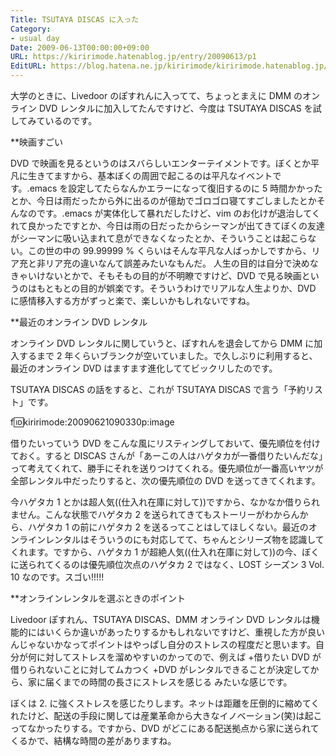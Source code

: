 ```yaml
---
Title: TSUTAYA DISCAS に入った
Category:
- usual day
Date: 2009-06-13T00:00:00+09:00
URL: https://kiririmode.hatenablog.jp/entry/20090613/p1
EditURL: https://blog.hatena.ne.jp/kiririmode/kiririmode.hatenablog.jp/atom/entry/8454420450078212968
---
```



大学のときに、Livedoor のぽすれんに入ってて、ちょっとまえに DMM のオンライン DVD レンタルに加入してたんですけど、今度は TSUTAYA DISCAS を試してみているのです。

**映画すごい

DVD で映画を見るというのはスバらしいエンターテイメントです。ぼくとか平凡に生きてますから、基本ぼくの周囲で起こるのは平凡なイベントです。.emacs を設定してたらなんかエラーになって復旧するのに 5 時間かかったとか、今日は雨だったから外に出るのが億劫でゴロゴロ寝てすごしましたとかそんなのです。.emacs が実体化して暴れだしたけど、vim のお化けが退治してくれて良かったですとか、今日は雨の日だったからシーマンが出てきてぼくの友達がシーマンに吸い込まれて息ができなくなったとか、そういうことは起こらない。この世の中の 99.99999 % くらいはそんな平凡な人ばっかしですから、リア充と非リア充の違いなんて誤差みたいなもんだ。
人生の目的は自分で決めなきゃいけないとかで、そもそもの目的が不明瞭ですけど、DVD で見る映画というのはもともとの目的が娯楽です。そういうわけでリアルな人生よりか、DVD に感情移入する方がずっと楽で、楽しいかもしれないですね。

**最近のオンライン DVD レンタル

オンライン DVD レンタルに関していうと、ぽすれんを退会してから DMM に加入するまで 2 年くらいブランクが空いていました。で久しぶりに利用すると、最近のオンライン DVD はますます進化しててビックリしたのです。

TSUTAYA DISCAS の話をすると、これが TSUTAYA DISCAS で言う「予約リスト」です。

f:id:kiririmode:20090621090330p:image

借りたいっていう DVD をこんな風にリスティングしておいて、優先順位を付けておく。すると DISCAS さんが「あーこの人はハゲタカが一番借りたいんだな」って考えてくれて、勝手にそれを送りつけてくれる。優先順位が一番高いヤツが全部レンタル中だったりすると、次の優先順位の DVD を送ってきてくれます。

今ハゲタカ 1 とかは超人気((仕入れ在庫に対して))ですから、なかなか借りられません。こんな状態でハゲタカ 2 を送られてきてもストーリーがわからんから、ハゲタカ 1 の前にハゲタカ 2 を送るってことはしてほしくない。最近のオンラインレンタルはそういうのにも対応してて、ちゃんとシリーズ物を認識してくれます。ですから、ハゲタカ 1 が超絶人気((仕入れ在庫に対して))の今、ぼくに送られてくるのは優先順位次点のハゲタカ 2 ではなく、LOST シーズン 3 Vol. 10 なのです。スゴい!!!!!

**オンラインレンタルを選ぶときのポイント

Livedoor ぽすれん、TSUTAYA DISCAS、DMM オンライン DVD レンタルは機能的にはいくらか違いがあったりするかもしれないですけど、重視した方が良いんじゃないかなってポイントはやっぱし自分のストレスの程度だと思います。自分が何に対してストレスを溜めやすいのかってので、例えば
+借りたい DVD が借りられないことに対してムカつく
+DVD がレンタルできることが決定してから、家に届くまでの時間の長さにストレスを感じる
みたいな感じです。

ぼくは 2. に強くストレスを感じたりします。ネットは距離を圧倒的に縮めてくれたけど、配送の手段に関しては産業革命から大きなイノベーション(笑)は起こってなかったりする。ですから、DVD がどこにある配送拠点から家に送られてくるかで、結構な時間の差がありますね。
